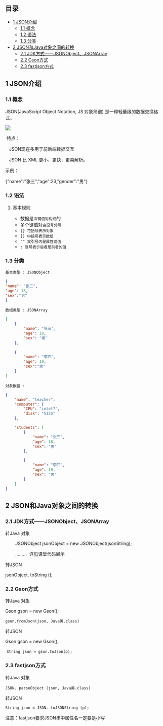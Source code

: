 ## 目录

- [1 JSON介绍](#1%20JSON%E4%BB%8B%E7%BB%8D)
	- [1.1 概念](#1.1%20%E6%A6%82%E5%BF%B5)
	- [1.2 语法](#1.2%20%E8%AF%AD%E6%B3%95)
	- [1.3 分类](#1.3%20%E5%88%86%E7%B1%BB)
- [2 JSON和Java对象之间的转换](#2%20JSON%E5%92%8CJava%E5%AF%B9%E8%B1%A1%E4%B9%8B%E9%97%B4%E7%9A%84%E8%BD%AC%E6%8D%A2)
	- [2.1 JDK方式——JSONObject、JSONArray](#2.1%20JDK%E6%96%B9%E5%BC%8F%E2%80%94%E2%80%94JSONObject%E3%80%81JSONArray)
	- [2.2 Gson方式](#2.2%20Gson%E6%96%B9%E5%BC%8F)
	- [2.3 fastjson方式](#2.3%20fastjson%E6%96%B9%E5%BC%8F)

## 1 JSON介绍

### 1.1 概念

JSON(JavaScript Object Notation, JS 对象简谱) 是一种轻量级的数据交换格式。

![](file:///C:/Users/mikey/AppData/Local/Temp/msohtmlclip1/01/clip_image002.jpg)

 特点：

   JSON现在多用于前后端数据交互

   JSON 比 XML 更小、更快，更易解析。

示例：

{"name":"张三","age":23,"gender":"男"}

### 1.2 语法

1. 基本规则

	- 数据是`由键值对构成`的
	- 多个键值对`由逗号分隔`
	- `{} 花括号表示对象`
	- `[] 中括号表示数组`
	- `"" 双引号内是属性或值`
	- `: 冒号表示后者是前者的值`

### 1.3 分类

`基本类型 : JSONObject`

```json
{
"name": "张三",
"age": 18,
"sex":"男"
} 
```

`数组类型 : JSONArray`

```json
[              
	{
		"name": "张三",
		"age": 18,
		"sex": "男"
	},
	
	{
		"name": "李四",
		"age": 19,
		"sex":"男"
	}
]
```

`对象嵌套 :`

```json
{
    "name": "teacher",
    "computer": {
        "CPU": "intel7",
        "disk": "512G"
    },

    "students": [
        {
            "name": "张三",
            "age": 18,
            "sex": "男"
        },

        {
            "name": "李四",
            "age": 19,
            "sex": "男"
        }
    ]
}
```

## 2 JSON和Java对象之间的转换

### 2.1 JDK方式——JSONObject、JSONArray

转Java 对象

        JSONObject jsonObject = new JSONObject(jsonString);

        ………  详见课堂代码展示

转JSON­  

jsonObject. toString ();

### 2.2 Gson方式

转Java 对象

Gson gson = new Gson();

`gson.fromJson(json, Java类.class)`

转JSON

Gson gson = new Gson();

 `String json = gson.toJson(p);`

### 2.3 fastjson方式

转Java 对象 

`JSON. parseObject (json, Java类.class)`

转JSON

`String json = JSON. toJSONString (p);`

注意：fastjson要求JSON串中属性名一定要是小写